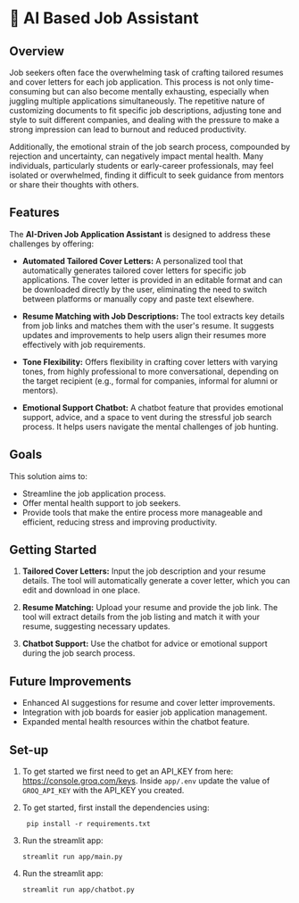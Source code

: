 # 📧 AI Based Job Assistant

## Overview

Job seekers often face the overwhelming task of crafting tailored resumes and cover letters for each job application. This process is not only time-consuming but can also become mentally exhausting, especially when juggling multiple applications simultaneously. The repetitive nature of customizing documents to fit specific job descriptions, adjusting tone and style to suit different companies, and dealing with the pressure to make a strong impression can lead to burnout and reduced productivity.

Additionally, the emotional strain of the job search process, compounded by rejection and uncertainty, can negatively impact mental health. Many individuals, particularly students or early-career professionals, may feel isolated or overwhelmed, finding it difficult to seek guidance from mentors or share their thoughts with others.

## Features

The **AI-Driven Job Application Assistant** is designed to address these challenges by offering:

- **Automated Tailored Cover Letters:** 
  A personalized tool that automatically generates tailored cover letters for specific job applications. The cover letter is provided in an editable format and can be downloaded directly by the user, eliminating the need to switch between platforms or manually copy and paste text elsewhere.

- **Resume Matching with Job Descriptions:** 
  The tool extracts key details from job links and matches them with the user's resume. It suggests updates and improvements to help users align their resumes more effectively with job requirements.

- **Tone Flexibility:** 
  Offers flexibility in crafting cover letters with varying tones, from highly professional to more conversational, depending on the target recipient (e.g., formal for companies, informal for alumni or mentors).

- **Emotional Support Chatbot:** 
  A chatbot feature that provides emotional support, advice, and a space to vent during the stressful job search process. It helps users navigate the mental challenges of job hunting.

## Goals

This solution aims to:
- Streamline the job application process.
- Offer mental health support to job seekers.
- Provide tools that make the entire process more manageable and efficient, reducing stress and improving productivity.

## Getting Started

1. **Tailored Cover Letters:** Input the job description and your resume details. The tool will automatically generate a cover letter, which you can edit and download in one place.

2. **Resume Matching:** Upload your resume and provide the job link. The tool will extract details from the job listing and match it with your resume, suggesting necessary updates.

3. **Chatbot Support:** Use the chatbot for advice or emotional support during the job search process.

## Future Improvements

- Enhanced AI suggestions for resume and cover letter improvements.
- Integration with job boards for easier job application management.
- Expanded mental health resources within the chatbot feature.


## Set-up

1. To get started we first need to get an API_KEY from here: https://console.groq.com/keys. Inside `app/.env` update the value of `GROQ_API_KEY` with the API_KEY you created.

2. To get started, first install the dependencies using:
   ```commandline
    pip install -r requirements.txt
   ```
3. Run the streamlit app:
   ```commandline
   streamlit run app/main.py
   ```

4. Run the streamlit app:
   ```commandline
   streamlit run app/chatbot.py
   ```

